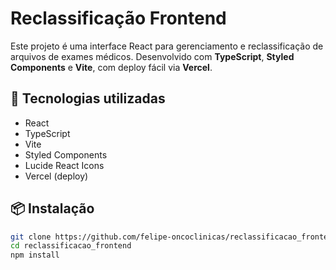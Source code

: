 # Reclassificação Frontend

Este projeto é uma interface React para gerenciamento e reclassificação de arquivos de exames médicos. Desenvolvido com **TypeScript**, **Styled Components** e **Vite**, com deploy fácil via **Vercel**.

## 🔧 Tecnologias utilizadas

- React
- TypeScript
- Vite
- Styled Components
- Lucide React Icons
- Vercel (deploy)

## 📦 Instalação

```bash
git clone https://github.com/felipe-oncoclinicas/reclassificacao_frontend.git
cd reclassificacao_frontend
npm install
